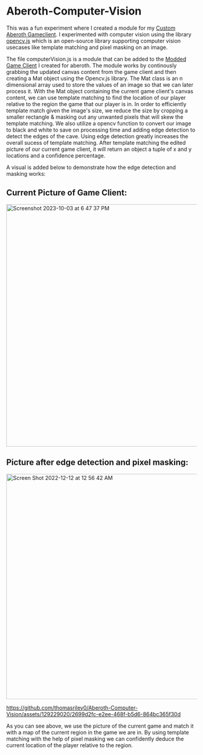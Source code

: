 # Aberoth-Computer-Vision


This was a fun experiment where I created a module for my [Custom Aberoth Gameclient](https://github.com/thomasriley0/Custom-Aberoth-GameClient). I experimented with computer vision using the library [opencv.js](https://docs.opencv.org/) which is an open-source library supporting computer vision usecases like template matching and pixel masking on an image. 

The file computerVision.js is a module that can be added to the [Modded Game Client](https://github.com/thomasriley0/Custom-Aberoth-GameClient) I created for aberoth. The module works by continously grabbing the updated canvas content from the game client and then creating a Mat object using the Opencv.js library. The Mat class is an n dimensional array used to store the values of an image so that we can later process it. With the Mat object containing the current game client's canvas content, we can use template matching to find the location of our player relative to the region the game that our player is in. In order to efficiently template match given the image's size, we reduce the size by cropping a smaller rectangle & masking out any unwanted pixels that will skew the template matching. We also utilize a opencv function to convert our image to black and white to save on processing time and adding edge detection to detect the edges of the cave. Using edge detection greatly increases the overall sucess of template matching. After template matching the edited picture of our current game client, it will return an object a tuple of x and y locations and a confidence percentage. 

A visual is added below to demonstrate how the edge detection and masking works:

<h2>Current Picture of Game Client:</h2>

<img width="640" alt="Screenshot 2023-10-03 at 6 47 37 PM" src="https://github.com/thomasriley0/Aberoth-Computer-Vision/assets/129229020/59763380-af93-4733-9792-4268ed39a613">

<h2>Picture after edge detection and pixel masking:</h2>

<img width="595" alt="Screen Shot 2022-12-12 at 12 56 42 AM" src="https://github.com/thomasriley0/Aberoth-Computer-Vision/assets/129229020/303c223d-4ac5-4439-9e70-2090dff4b9fa">

https://github.com/thomasriley0/Aberoth-Computer-Vision/assets/129229020/2699d2fc-e2ee-468f-b5d6-864bc365f30d

As you can see above, we use the picture of the current game and match it with a map of the current region in the game we are in. By using template matching with the help of pixel masking we can confidently deduce the current location of the player relative to the region.

